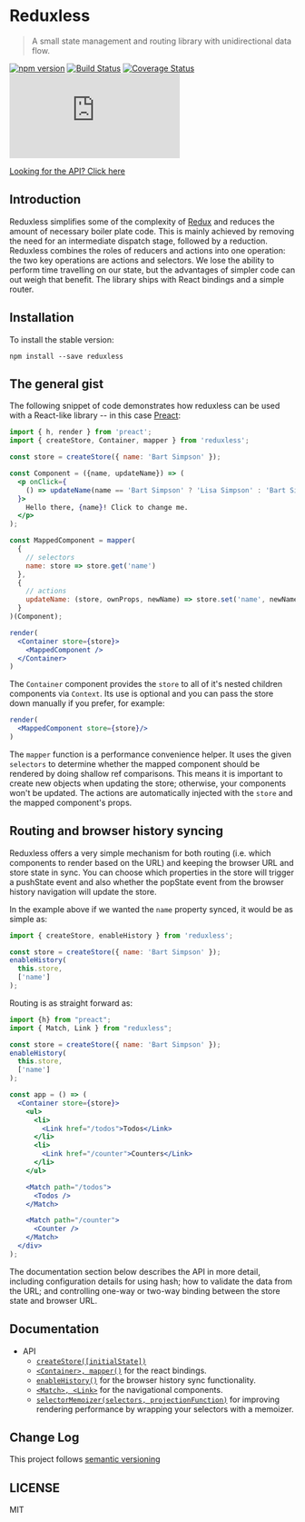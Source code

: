 # Reduxless
> A small state management and routing library with unidirectional data flow.

[![npm version](https://badge.fury.io/js/reduxless.svg)](https://badge.fury.io/js/reduxless) [![Build Status](https://travis-ci.org/dhassaine/reduxless.svg?branch=master)](https://travis-ci.org/dhassaine/reduxless) [![Coverage Status](https://coveralls.io/repos/github/dhassaine/reduxless/badge.svg?branch=master)](https://coveralls.io/github/dhassaine/reduxless?branch=master)
[![gzip size](http://img.badgesize.io/https://unpkg.com/reduxless/dist/reduxless.min.js?compression=gzip)](https://unpkg.com/reduxless/dist/reduxless.min.js)

[Looking for the API? Click here](#documentation)

## Introduction
Reduxless simplifies some of the complexity of [Redux](https://github.com/reactjs/redux) and reduces the amount of necessary boiler plate code. This is mainly achieved by removing the need for an intermediate dispatch stage, followed by a reduction. Reduxless combines the roles of reducers and actions into one operation: the two key operations are actions and selectors. We lose the ability to perform time travelling on our state, but the advantages of simpler code can out weigh that benefit. The library ships with React bindings and a simple router.

## Installation

To install the stable version:
```
npm install --save reduxless
```

## The general gist
The following snippet of code demonstrates how reduxless can be used with a React-like library -- in this case [Preact](https://preactjs.com/):

```jsx
import { h, render } from 'preact';
import { createStore, Container, mapper } from 'reduxless';

const store = createStore({ name: 'Bart Simpson' });

const Component = ({name, updateName}) => (
  <p onClick={
    () => updateName(name == 'Bart Simpson' ? 'Lisa Simpson' : 'Bart Simpson')
  }>
    Hello there, {name}! Click to change me.
  </p>
);

const MappedComponent = mapper(
  {
    // selectors
    name: store => store.get('name')
  },
  {
    // actions
    updateName: (store, ownProps, newName) => store.set('name', newName)
  }
)(Component);

render(
  <Container store={store}>
    <MappedComponent />
  </Container>
)
```

The `Container` component provides the `store` to all of it's nested children components via `Context`. Its use is optional and you can pass the store down manually if you prefer, for example:

```jsx
render(
  <MappedComponent store={store}/>
)
```

The `mapper` function is a performance convenience helper. It uses the given `selectors` to determine whether the mapped component should be rendered by doing shallow ref comparisons. This means it is important to create new objects when updating the store; otherwise, your components won't be updated. The actions are automatically injected with the `store` and the mapped component's props.

## Routing and browser history syncing
Reduxless offers a very simple mechanism for both routing (i.e. which components to render based on the URL) and keeping the browser URL and store state in sync. You can choose which properties in the store will trigger a pushState event and also whether the popState event from the browser history navigation will update the store.

In the example above if we wanted the `name` property synced, it would be as simple as:
```js
import { createStore, enableHistory } from 'reduxless';

const store = createStore({ name: 'Bart Simpson' });
enableHistory(
  this.store,
  ['name']
);
```

Routing is as straight forward as:
```jsx
import {h} from "preact";
import { Match, Link } from "reduxless";

const store = createStore({ name: 'Bart Simpson' });
enableHistory(
  this.store,
  ['name']
);

const app = () => (
  <Container store={store}>
    <ul>
      <li>
        <Link href="/todos">Todos</Link>
      </li>
      <li>
        <Link href="/counter">Counters</Link>
      </li>
    </ul>

    <Match path="/todos">
      <Todos />
    </Match>

    <Match path="/counter">
      <Counter />
    </Match>
  </div>
);
```

The documentation section below describes the API in more detail, including configuration details for using hash; how to validate the data from the URL; and controlling one-way or two-way binding between the store state and browser URL.
## Documentation

- API
  - [`createStore([initialState])`](https://dhassaine.github.io/reduxless/store)
  - [`<Container>, mapper()`](https://dhassaine.github.io/reduxless/container-mapper) for the react bindings.
  - [`enableHistory()`](https://dhassaine.github.io/reduxless/enable-history) for the browser history sync functionality.
  - [`<Match>, <Link>`](https://dhassaine.github.io/reduxless/router) for the navigational components.
  - [`selectorMemoizer(selectors, projectionFunction)`](https://dhassaine.github.io/reduxless/selector-memoizer) for improving rendering performance by wrapping your selectors with a memoizer.

## Change Log
This project follows [semantic versioning](http://semver.org/)
## LICENSE
MIT
